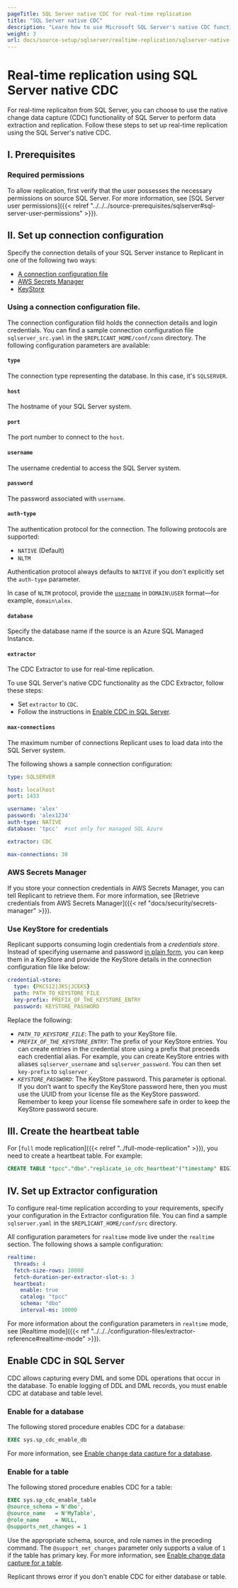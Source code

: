 ```yaml
---
pageTitle: SQL Server native CDC for real-time replication
title: "SQL Server native CDC"
description: "Learn how to use Microsoft SQL Server's native CDC functionality to extract and replicate data in real time."
weight: 3
url: docs/source-setup/sqlserver/realtime-replication/sqlserver-native-cdc
---
```


# Real-time replication using SQL Server native CDC
For real-time replicaiton from SQL Server, you can choose to use the native change data capture (CDC) functionality of SQL Server to perform data extraction and replication. Follow these steps to set up real-time replication using the SQL Server's native CDC.

## I. Prerequisites
### Required permissions
To allow replication, first verify that the user possesses the necessary permissions on source SQL Server. For more information, see [SQL Server user permissions]({{< relref "../../../source-prerequisites/sqlserver#sql-server-user-permissions" >}}).

## II. Set up connection configuration
Specify the connection details of your SQL Server instance to Replicant in one of the following two ways:

- [A connection configuration file](#using-a-connection-configuration-file)
- [AWS Secrets Manager](#aws-secrets-manager)
- [KeyStore](#use-keystore-for-credentials)

### Using a connection configuration file.
The connection configuration fild holds the connection details and login credentials.
You can find a sample connection configuration file `sqlserver_src.yaml` in the `$REPLICANT_HOME/conf/conn` directory. The following configuration parameters are available:

#### `type`
The connection type representing the database. In this case, it's `SQLSERVER`.

#### `host`
The hostname of your SQL Server system.

#### `port`
The port number to connect to the `host`.

#### `username`
The username credential to access the SQL Server system.

#### `password`
The password associated with `username`.

#### `auth-type`
The authentication protocol for the connection. The following protocols are supported:

- `NATIVE` (Default)
- `NLTM`
    
Authentication protocol always defaults to `NATIVE` if you don't explicitly set the `auth-type` parameter.

In case of `NLTM` protocol, provide the [`username`](#username) in `DOMAIN\USER` format—for example, `domain\alex`.

#### `database`
Specify the database name if the source is an Azure SQL Managed Instance.

#### `extractor`
The CDC Extractor to use for real-time replication. 

To use SQL Server's native CDC functionality as the CDC Extractor, follow these steps:

- Set `extractor` to `CDC`.
- Follow the instructions in [Enable CDC in SQL Server](#enable-cdc-in-sql-server).

#### `max-connections` 
The maximum number of connections Replicant uses to load data into the SQL Server system.

The following shows a sample connection configuration:


```YAML
type: SQLSERVER

host: localhost
port: 1433

username: 'alex'
password: 'alex1234'
auth-type: NATIVE
database: 'tpcc'  #set only for managed SQL Azure

extractor: CDC

max-connections: 30
```

### AWS Secrets Manager
If you store your connection credentials in AWS Secrets Manager, you can tell Replicant to retrieve them. For more information, see [Retrieve credentials from AWS Secrets Manager]({{< ref "docs/security/secrets-manager" >}}). 

### Use KeyStore for credentials
Replicant supports consuming login credentials from a _credentials store_. Instead of specifying username and password [in plain form](#using-a-connection-configuration-file), you can keep them in a KeyStore and provide the KeyStore details in the connection configuration file like below:

```YAML
credential-store:
  type: {PKCS12|JKS|JCEKS}
  path: PATH_TO_KEYSTORE_FILE
  key-prefix: PREFIX_OF_THE_KEYSTORE_ENTRY
  password: KEYSTORE_PASSWORD
```

Replace the following:

- *`PATH_TO_KEYSTORE_FILE`*: The path to your KeyStore file.
- *`PREFIX_OF_THE_KEYSTORE_ENTRY`*: The prefix of your KeyStore entries. You can create entries in the credential store using a prefix that preceeds each credential alias. For example, you can create KeyStore entries with aliases `sqlserver_username` and `sqlserver_password`. You can then set `key-prefix` to `sqlserver_`.
- *`KEYSTORE_PASSWORD`*: The KeyStore password. This parameter is optional. If you don’t want to specify the KeyStore password here, then you must use the UUID from your license file as the KeyStore password. Remember to keep your license file somewhere safe in order to keep the KeyStore password secure.

## III. Create the heartbeat table 
For [`full` mode replication]({{< relref "../full-mode-replication" >}}), you need to create a heartbeat table. For example:

```SQL
CREATE TABLE "tpcc"."dbo"."replicate_io_cdc_heartbeat"("timestamp" BIGINT NOT NULL, PRIMARY KEY("timestamp"))
```

## IV. Set up Extractor configuration
To configure real-time replication according to your requirements, specify your configuration in the Extractor configuration file. You can find a sample `sqlserver.yaml` in the `$REPLICANT_HOME/conf/src` directory. 

All configuration parameters for `realtime` mode live under the `realtime` section. The following shows a sample configuration:

```YAML
realtime:
  threads: 4
  fetch-size-rows: 10000
  fetch-duration-per-extractor-slot-s: 3
  heartbeat:
    enable: true
    catalog: "tpcc"
    schema: "dbo"
    interval-ms: 10000
```

For more information about the configuration parameters in `realtime` mode, see [Realtime mode]({{< ref "../../../configuration-files/extractor-reference#realtime-mode" >}}).

## Enable CDC in SQL Server
CDC allows capturing every DML and some DDL operations that occur in the database. To enable logging of DDL and DML records, you must enable CDC at database and table level.

### Enable for a database
The following stored procedure enables CDC for a database:

```SQL
EXEC sys.sp_cdc_enable_db 
```

For more information, see [Enable change data capture for a database](https://learn.microsoft.com/en-us/sql/relational-databases/track-changes/enable-and-disable-change-data-capture-sql-server?view=sql-server-ver16&source=recommendations#enable-for-a-database).

### Enable for a table
The following stored procedure enables CDC for a table:

```SQL
EXEC sys.sp_cdc_enable_table  
@source_schema = N'dbo',  
@source_name   = N'MyTable',  
@role_name     = NULL,  
@supports_net_changes = 1
```

Use the appropriate schema, source, and role names in the preceding command. The `@support_net_changes` parameter only supports a value of `1` if the table has primary key. For more information, see [Enable change data capture for a table](https://learn.microsoft.com/en-us/sql/relational-databases/track-changes/enable-and-disable-change-data-capture-sql-server?view=sql-server-ver16&source=recommendations#enable-for-a-table).

Replicant throws error if you don't enable CDC for either database or table.



